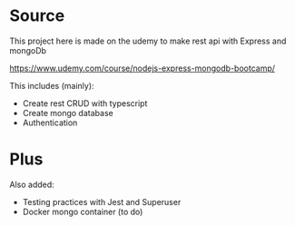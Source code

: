 # Source

This project here is made on the udemy to make rest api with Express and mongoDb

https://www.udemy.com/course/nodejs-express-mongodb-bootcamp/

This includes (mainly):

 - Create rest CRUD with typescript
 - Create mongo database
 - Authentication 
 

# Plus

Also added: 

- Testing practices with Jest and Superuser
- Docker mongo container (to do)
